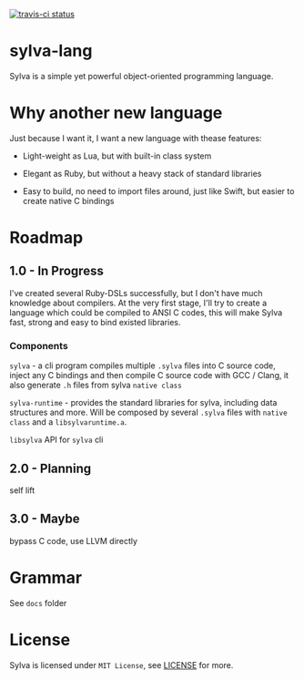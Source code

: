 [![travis-ci status](https://travis-ci.org/IslandZero/sylva-lang.svg?branch=master)](https://travis-ci.org/IslandZero/sylva-lang)
# sylva-lang

Sylva is a simple yet powerful object-oriented programming language.

# Why another new language

Just because I want it, I want a new language with thease features:

* Light-weight as Lua, but with built-in class system

* Elegant as Ruby, but without a heavy stack of standard libraries

* Easy to build, no need to import files around, just like Swift, but easier to create native C bindings

# Roadmap

## 1.0 - In Progress

I've created several Ruby-DSLs successfully, but I don't have much knowledge about compilers. At the very first stage, I'll try to create a language which could be compiled to ANSI C codes, this will make Sylva fast, strong and easy to bind existed libraries.

### Components

`sylva` - a cli program compiles multiple `.sylva` files into C source code, inject any C bindings and then compile C source code with GCC / Clang, it also generate `.h` files from sylva `native class`

`sylva-runtime` - provides the standard libraries for sylva, including data structures and more. Will be composed by several `.sylva` files with `native class` and a `libsylvaruntime.a`.

`libsylva` API for `sylva` cli

## 2.0 - Planning

self lift

## 3.0 - Maybe

bypass C code, use LLVM directly

# Grammar

See `docs` folder

# License

Sylva is licensed under `MIT License`, see [LICENSE](LICENSE) for more.

